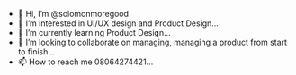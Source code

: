 - 👋 Hi, I’m @solomonmoregood
- 👀 I’m interested in UI/UX design and Product Design...
- 🌱 I’m currently learning Product Design...
- 💞️ I’m looking to collaborate on managing, managing a product from start to finish...
- 📫 How to reach me 08064274421...

<!---
solomonmoregood/solomonmoregood is a ✨ special ✨ repository because its `README.md` (this file) appears on your GitHub profile.
You can click the Preview link to take a look at your changes.
--->
